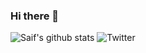 ### Hi there 👋


<!--
**humblefool1997/humblefool1997** is a ✨ _special_ ✨ repository because its `README.md` (this file) appears on your GitHub profile.
!

Here are some ideas to get you started:

- 🔭 I’m currently working on ...
- 🌱 I’m currently learning ...
- 👯 I’m looking to collaborate on ...
- 🤔 I’m looking for help with ...
- 💬 Ask me about ...
- 📫 How to reach me: ...
- 😄 Pronouns: ...
- ⚡ Fun fact: ...
-->
![Saif's github stats](https://github-readme-stats.vercel.app/api?username=humblefool1997&show_icons=true&theme=radical)
![Twitter](https://media.contentapi.ea.com/content/dam/need-for-speed/nfs-heat/common/nfsh-gamebox-keyart-1x1.jpg.adapt.crop1x1.767w.jpg)

